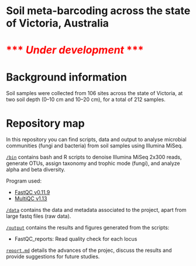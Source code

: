 # Soil meta-barcoding across the state of Victoria, Australia

# <span style="color:red">*** *Under development* ***</span>


# Background information

Soil samples were collected from 106 sites across the state of Victoria, at two soil depth (0–10 cm and 10–20 cm), for a total of 212 samples.


# Repository map 

In this repository you can find scripts, data and output to analyse microbial communities (fungi and bacteria) from soil samples using Illumina MiSeq. 


[`/bin`](https://github.com/Royal-Botanic-Gardens-Victoria/VicMicrobiome/tree/main/bin) contains bash and R scripts to denoise Illumina MiSeq 2x300 reads, generate OTUs, assign taxonomy and trophic mode (fungi), and analyze alpha and beta diversity. 

Program used:
- [FastQC v0.11.9](https://www.bioinformatics.babraham.ac.uk/projects/fastqc/)
- [MultiQC v1.13](https://multiqc.info/)

[`/data`](https://github.com/Royal-Botanic-Gardens-Victoria/VicMicrobiome/tree/main/data) contains the data and metadata associated to the project, apart from large fastq files (raw data).


[`/output`](https://github.com/Royal-Botanic-Gardens-Victoria/VicMicrobiome/tree/main/output) contains the results and figures generated from the scripts:
- FastQC_reports: Read quality check for each locus

[`report.md`](https://github.com/Royal-Botanic-Gardens-Victoria/VicMicrobiome/blob/main/report.md) details the advances of the projec, discuss the results and provide suggestions for future studies. 